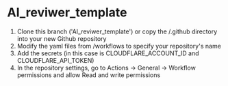 # AI_reviwer_template
1. Clone this branch ('AI_reviwer_template') or copy the /.github directory into your new Github repository
2. Modify the yaml files from /workflows to specify your repository's name
3. Add the secrets (in this case is CLOUDFLARE_ACCOUNT_ID and CLOUDFLARE_API_TOKEN)
4. In the repository settings, go to Actions -> General -> Workflow permissions and allow Read and write permissions
